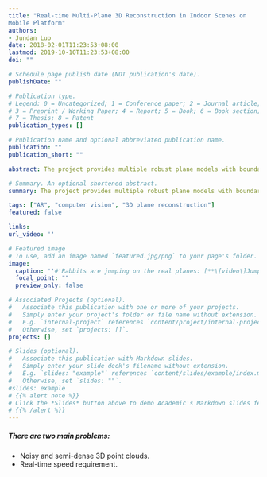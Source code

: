 ```yaml
---
title: "Real-time Multi-Plane 3D Reconstruction in Indoor Scenes on
Mobile Platform"
authors:
- Jundan Luo
date: 2018-02-01T11:23:53+08:00
lastmod: 2019-10-10T11:23:53+08:00
doi: ""

# Schedule page publish date (NOT publication's date).
publishDate: ""

# Publication type.
# Legend: 0 = Uncategorized; 1 = Conference paper; 2 = Journal article;
# 3 = Preprint / Working Paper; 4 = Report; 5 = Book; 6 = Book section;
# 7 = Thesis; 8 = Patent
publication_types: []

# Publication name and optional abbreviated publication name.
publication: ""
publication_short: ""

abstract: The project provides multiple robust plane models with boundaries for the AR SDK user. <br> Given a 2D-structured 3D point cloud, the project aims to cluster it into multiple seperate point clouds, each reconstructing a common plane. Besides, it’s an incremental plane-reconstruction method which expands the old planes with new point clouds generated by the moving camera.

# Summary. An optional shortened abstract.
summary: The project provides multiple robust plane models with boundaries for the AR SDK user.

tags: ["AR", "computer vision", "3D plane reconstruction"]
featured: false

links:
url_video: ''

# Featured image
# To use, add an image named `featured.jpg/png` to your page's folder. 
image:
  caption: ''#'Rabbits are jumping on the real planes: [**\[video\]Jumping rabbits!**]()'
  focal_point: ""
  preview_only: false

# Associated Projects (optional).
#   Associate this publication with one or more of your projects.
#   Simply enter your project's folder or file name without extension.
#   E.g. `internal-project` references `content/project/internal-project/index.md`.
#   Otherwise, set `projects: []`.
projects: []

# Slides (optional).
#   Associate this publication with Markdown slides.
#   Simply enter your slide deck's filename without extension.
#   E.g. `slides: "example"` references `content/slides/example/index.md`.
#   Otherwise, set `slides: ""`.
#slides: example
# {{% alert note %}}
# Click the *Slides* button above to demo Academic's Markdown slides feature.
# {{% /alert %}}
---
```

##### There are two main problems:
  - Noisy and semi-dense 3D point clouds. 
  - Real-time speed requirement.